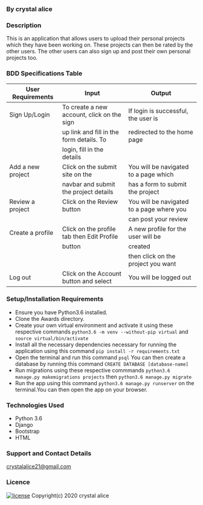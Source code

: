 ### By crystal alice

### Description
This is an application that allows users to upload their personal projects which they have been working on. These projects can then be rated by the other users. The other users can also sign up and post their own personal projects too.

### BDD Specifications Table
|        User Requirements                 |           Input                           |           Output                         |
|------------------------------------------|-------------------------------------------|------------------------------------------|
| Sign Up/Login                            | To create a new account, click on the sign| If login is successful, the user is      |
|                                          | up link and fill in the form details. To  | redirected to the home page              |
|                                          | login, fill in the details                |                                          |
| Add a new project                        | Click on the submit site on the           | You will be navigated to a page which    |
|                                          | navbar and submit the project details     | has a form to submit the project         |
| Review a project                         | Click on the Review button                | You will be navigated to a page where you|
|                                          |                                           | can post your review                     |
| Create a profile                         | Click on the profile tab then Edit Profile| A new profile for the user will be       |
|                                          | button                                    | created                                  |
|                                          |                                           | then click on the project you want       |
| Log out                                  | Click on the Account button and select    | You will be logged out                   ||                                          | log out                                   |                                          |


### Setup/Installation Requirements
- Ensure you have Python3.6 installed.
- Clone the Awards directory.
- Create your own virtual environment and activate it using these respective commands `python3.6 -m venv --without-pip virtual` and  `source virtual/bin/activate`
- Install all the necessary dependencies necessary for running the application using this command `pip install -r requirements.txt`
- Open the terminal and run this command `psql` You can then create a database by running this command
`CREATE DATABASE [database-name]`
- Run migrations using these respective commmands `python3.6 manage.py makemigrations projects` then `python3.6 manage.py migrate`
- Run the app using this command `python3.6 manage.py runserver` on the terminal.You can then open the app on your browser.


### Technologies Used
<ul>
<li>Python 3.6</li>
<li>Django</li>
<li>Bootstrap</li>
<li>HTML</li>
</ul>

### Support and Contact Details
crystalalice21@gmail.com

### Licence
[![license](https://img.shields.io/github/license/DAVFoundation/captain-n3m0.svg?style=flat-square)](https://github.com/ivxxi/Django3/blob/master/licence)
Copyright(c) 2020  crystal alice

